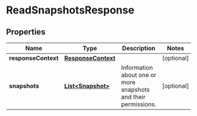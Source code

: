 

# ReadSnapshotsResponse


## Properties

| Name | Type | Description | Notes |
|------------ | ------------- | ------------- | -------------|
|**responseContext** | [**ResponseContext**](ResponseContext.md) |  |  [optional] |
|**snapshots** | [**List&lt;Snapshot&gt;**](Snapshot.md) | Information about one or more snapshots and their permissions. |  [optional] |



